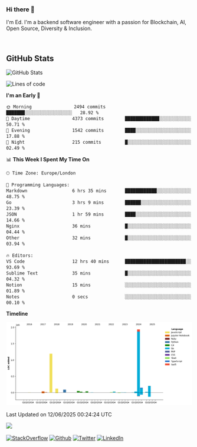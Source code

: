 ### Hi there 👋
 I'm Ed. I'm a backend software engineer with a passion for Blockchain, AI, Open Source, Diversity & Inclusion.

<br />

<h2>GitHub Stats</h2>
<p><img src="https://github-readme-stats.vercel.app/api?username=echarrod&amp;show_icons=true" alt="GitHub Stats"></p>

<!--START_SECTION:waka-->
![Lines of code](https://img.shields.io/badge/From%20Hello%20World%20I%27ve%20Written-3.9%20million%20lines%20of%20code-blue)

**I'm an Early 🐤** 

```text
🌞 Morning                2494 commits        ███████░░░░░░░░░░░░░░░░░░   28.92 % 
🌆 Daytime                4373 commits        █████████████░░░░░░░░░░░░   50.71 % 
🌃 Evening                1542 commits        ████░░░░░░░░░░░░░░░░░░░░░   17.88 % 
🌙 Night                  215 commits         █░░░░░░░░░░░░░░░░░░░░░░░░   02.49 % 
```


📊 **This Week I Spent My Time On** 

```text
🕑︎ Time Zone: Europe/London

💬 Programming Languages: 
Markdown                 6 hrs 35 mins       ████████████░░░░░░░░░░░░░   48.75 % 
Go                       3 hrs 9 mins        ██████░░░░░░░░░░░░░░░░░░░   23.39 % 
JSON                     1 hr 59 mins        ████░░░░░░░░░░░░░░░░░░░░░   14.66 % 
Nginx                    36 mins             █░░░░░░░░░░░░░░░░░░░░░░░░   04.44 % 
Other                    32 mins             █░░░░░░░░░░░░░░░░░░░░░░░░   03.94 % 

🔥 Editors: 
VS Code                  12 hrs 40 mins      ███████████████████████░░   93.69 % 
Sublime Text             35 mins             █░░░░░░░░░░░░░░░░░░░░░░░░   04.32 % 
Notion                   15 mins             ░░░░░░░░░░░░░░░░░░░░░░░░░   01.89 % 
Notes                    0 secs              ░░░░░░░░░░░░░░░░░░░░░░░░░   00.10 % 
```

**Timeline**

![Lines of Code chart](https://raw.githubusercontent.com/echarrod/echarrod/main/assets/bar_graph.png)


 Last Updated on 12/06/2025 00:24:24 UTC
<!--END_SECTION:waka-->

![](https://komarev.com/ghpvc/?username=echarrod)

<p>
<a href="https://stackoverflow.com/users/1014632/ech" target="_blank"><img alt="StackOverflow" src="https://img.shields.io/badge/-Stackoverflow-FE7A16?style=for-the-badge&logo=stack-overflow&logoColor=white" /></a> 
<a href="https://github.com/echarrod" target="_blank"><img alt="Github" src="https://img.shields.io/badge/GitHub-%2312100E.svg?&style=for-the-badge&logo=Github&logoColor=white" /></a> 
<a href="https://twitter.com/e_harrod" target="_blank"><img alt="Twitter" src="https://img.shields.io/badge/twitter-%231DA1F2.svg?&style=for-the-badge&logo=twitter&logoColor=white" /></a> 
<a href="https://www.linkedin.com/in/ed-harrod" target="_blank"><img alt="LinkedIn" src="https://img.shields.io/badge/linkedin-%230077B5.svg?&style=for-the-badge&logo=linkedin&logoColor=white" /></a>
